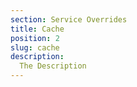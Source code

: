 ```yaml
---
section: Service Overrides
title: Cache
position: 2
slug: cache
description: 
  The Description
---
```

